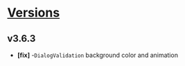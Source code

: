 # [Versions](https://github.com/Tracktor/design-system/releases)

## v3.6.3
- **[fix]** -`DialogValidation` background color and animation
